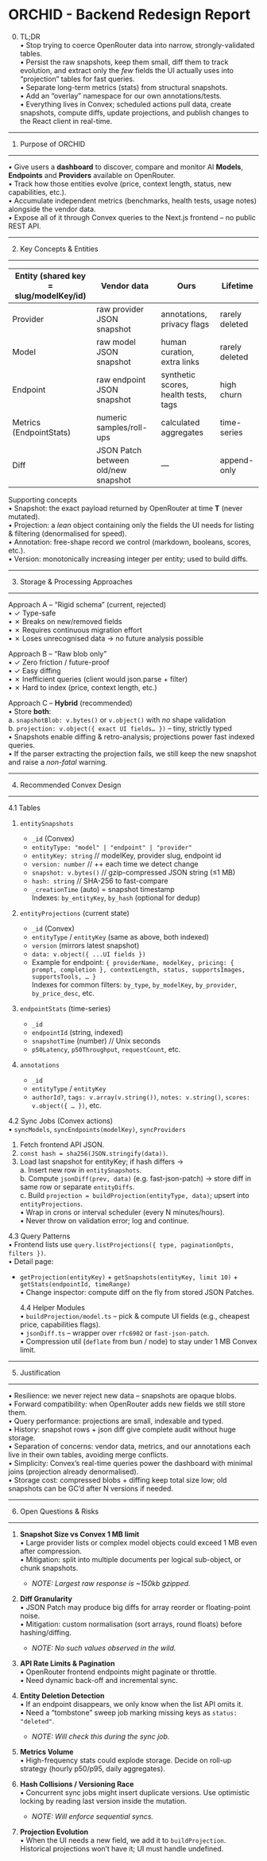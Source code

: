 # ORCHID - Backend Redesign Report

0. TL;DR  
   • Stop trying to coerce OpenRouter data into narrow, strongly-validated tables.  
   • Persist the raw snapshots, keep them small, diff them to track evolution, and extract only the _few_ fields the UI actually uses into “projection” tables for fast queries.  
   • Separate long-term metrics (stats) from structural snapshots.  
   • Add an “overlay” namespace for our own annotations/tests.  
   • Everything lives in Convex; scheduled actions pull data, create snapshots, compute diffs, update projections, and publish changes to the React client in real-time.

---

1. Purpose of ORCHID

---

• Give users a **dashboard** to discover, compare and monitor AI **Models**, **Endpoints** and **Providers** available on OpenRouter.  
• Track how those entities evolve (price, context length, status, new capabilities, etc.).  
• Accumulate independent metrics (benchmarks, health tests, usage notes) alongside the vendor data.  
• Expose all of it through Convex queries to the Next.js frontend – no public REST API.

---

2. Key Concepts & Entities

---

| Entity (shared key = slug/modelKey/id) | Vendor data                         | Ours                                 | Lifetime       |
| -------------------------------------- | ----------------------------------- | ------------------------------------ | -------------- |
| Provider                               | raw provider JSON snapshot          | annotations, privacy flags           | rarely deleted |
| Model                                  | raw model JSON snapshot             | human curation, extra links          | rarely deleted |
| Endpoint                               | raw endpoint JSON snapshot          | synthetic scores, health tests, tags | high churn     |
| Metrics (EndpointStats)                | numeric samples/roll-ups            | calculated aggregates                | time-series    |
| Diff                                   | JSON Patch between old/new snapshot | —                                    | append-only    |

Supporting concepts  
• Snapshot: the exact payload returned by OpenRouter at time **T** (never mutated).  
• Projection: a _lean_ object containing only the fields the UI needs for listing & filtering (denormalised for speed).  
• Annotation: free-shape record we control (markdown, booleans, scores, etc.).  
• Version: monotonically increasing integer per entity; used to build diffs.

---

3. Storage & Processing Approaches

---

Approach A – “Rigid schema” (current, rejected)  
• ✓ Type-safe  
• ✗ Breaks on new/removed fields  
• ✗ Requires continuous migration effort  
• ✗ Loses unrecognised data → no future analysis possible

Approach B – “Raw blob only”  
• ✓ Zero friction / future-proof  
• ✓ Easy diffing  
• ✗ Inefficient queries (client would json.parse + filter)  
• ✗ Hard to index (price, context length, etc.)

Approach C – **Hybrid** (recommended)  
• Store **both**:  
 a. `snapshotBlob: v.bytes()` or `v.object()` with _no_ shape validation  
 b. `projection: v.object({ exact UI fields… })` – tiny, strictly typed  
• Snapshots enable diffing & retro-analysis; projections power fast indexed queries.  
• If the parser extracting the projection fails, we still keep the new snapshot and raise a _non-fatal_ warning.

---

4. Recommended Convex Design

---

4.1 Tables

1. `entitySnapshots`

   - `_id` (Convex)
   - `entityType: "model" | "endpoint" | "provider"`
   - `entityKey: string` // modelKey, provider slug, endpoint id
   - `version: number` // ++ each time we detect change
   - `snapshot: v.bytes()` // gzip-compressed JSON string (≤1 MB)
   - `hash: string` // SHA-256 to fast-compare
   - `_creationTime` (auto) = snapshot timestamp  
     Indexes: `by_entityKey`, `by_hash` (optional for dedup)

2. `entityProjections` (current state)

   - `_id` (Convex)
   - `entityType` / `entityKey` (same as above, both indexed)
   - `version` (mirrors latest snapshot)
   - `data: v.object({ ...UI fields })`
   - Example for endpoint: `{ providerName, modelKey, pricing: { prompt, completion }, contextLength, status, supportsImages, supportsTools, … }`  
     Indexes for common filters: `by_type`, `by_modelKey`, `by_provider`, `by_price_desc`, etc.

3. `endpointStats` (time-series)

   - `_id`
   - `endpointId` (string, indexed)
   - `snapshotTime` (number) // Unix seconds
   - `p50Latency`, `p50Throughput`, `requestCount`, etc.

4. `annotations`
   - `_id`
   - `entityType` / `entityKey`
   - `authorId?`, `tags: v.array(v.string())`, `notes: v.string()`, `scores: v.object({ … })`, etc.

4.2 Sync Jobs (Convex actions)  
• `syncModels`, `syncEndpoints(modelKey)`, `syncProviders`

1.  Fetch frontend API JSON.
2.  `const hash = sha256(JSON.stringify(data))`.
3.  Load last snapshot for entityKey; if hash differs →  
     a. Insert new row in `entitySnapshots`.  
     b. Compute `jsonDiff(prev, data)` (e.g. fast-json-patch) → store diff in same row or separate `entityDiffs`.  
     c. Build `projection = buildProjection(entityType, data)`; upsert into `entityProjections`.  
    • Wrap in crons or interval scheduler (every N minutes/hours).  
    • Never throw on validation error; log and continue.

4.3 Query Patterns  
• Frontend lists use `query.listProjections({ type, paginationOpts, filters })`.  
• Detail page:

- `getProjection(entityKey)` + `getSnapshots(entityKey, limit 10)` + `getStats(endpointId, timeRange)`  
   • Change inspector: compute diff on the fly from stored JSON Patches.

  4.4 Helper Modules  
  • `buildProjection/model.ts` – pick & compute UI fields (e.g., cheapest price, capabilities flags).  
  • `jsonDiff.ts` – wrapper over `rfc6902` or `fast-json-patch`.  
  • Compression util (`deflate` from bun / node) to stay under 1 MB Convex limit.

---

5. Justification

---

• Resilience: we never reject new data – snapshots are opaque blobs.  
• Forward compatibility: when OpenRouter adds new fields we still store them.  
• Query performance: projections are small, indexable and typed.  
• History: snapshot rows + json diff give complete audit without huge storage.  
• Separation of concerns: vendor data, metrics, and our annotations each live in their own tables, avoiding merge conflicts.  
• Simplicity: Convex’s real-time queries power the dashboard with minimal joins (projection already denormalised).  
• Storage cost: compressed blobs + diffing keep total size low; old snapshots can be GC’d after N versions if needed.

---

6. Open Questions & Risks

---

1. **Snapshot Size vs Convex 1 MB limit**  
   • Large provider lists or complex model objects could exceed 1 MB even after compression.  
   • Mitigation: split into multiple documents per logical sub-object, or chunk snapshots.

   - _NOTE: Largest raw response is ~150kb gzipped._

2. **Diff Granularity**  
   • JSON Patch may produce big diffs for array reorder or floating-point noise.  
   • Mitigation: custom normalisation (sort arrays, round floats) before hashing/diffing.

   - _NOTE: No such values observed in the wild._

3. **API Rate Limits & Pagination**  
   • OpenRouter frontend endpoints might paginate or throttle.  
   • Need dynamic back-off and incremental sync.

4. **Entity Deletion Detection**  
   • If an endpoint disappears, we only know when the list API omits it.  
   • Need a “tombstone” sweep job marking missing keys as `status: "deleted"`.

   - _NOTE: Will check this during the sync job._

5. **Metrics Volume**  
   • High-frequency stats could explode storage. Decide on roll-up strategy (hourly p50/p95, daily aggregates).

6. **Hash Collisions / Versioning Race**  
   • Concurrent sync jobs might insert duplicate versions. Use optimistic locking by reading last version inside the mutation.

   - _NOTE: Will enforce sequential syncs._

7. **Projection Evolution**  
   • When the UI needs a new field, we add it to `buildProjection`. Historical projections won’t have it; UI must handle undefined.
